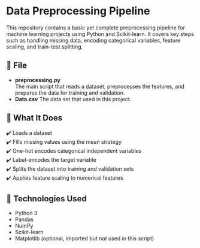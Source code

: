 # Data Preprocessing Pipeline

This repository contains a basic yet complete preprocessing pipeline for machine learning projects using Python and Scikit-learn. It covers key steps such as handling missing data, encoding categorical variables, feature scaling, and train-test splitting.

## 📁 File

- **preprocessing.py**  
  The main script that reads a dataset, preprocesses the features, and prepares the data for training and validation.
- **Data.csv**
  The data set that used in this project.

## 🔧 What It Does

✔️ Loads a dataset  
✔️ Fills missing values using the mean strategy  
✔️ One-hot encodes categorical independent variables  
✔️ Label-encodes the target variable  
✔️ Splits the dataset into training and validation sets  
✔️ Applies feature scaling to numerical features  

## 🧠 Technologies Used

- Python 3
- Pandas
- NumPy
- Scikit-learn
- Matplotlib (optional, imported but not used in this script)
